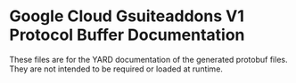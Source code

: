 # Google Cloud Gsuiteaddons V1 Protocol Buffer Documentation

These files are for the YARD documentation of the generated protobuf files.
They are not intended to be required or loaded at runtime.
